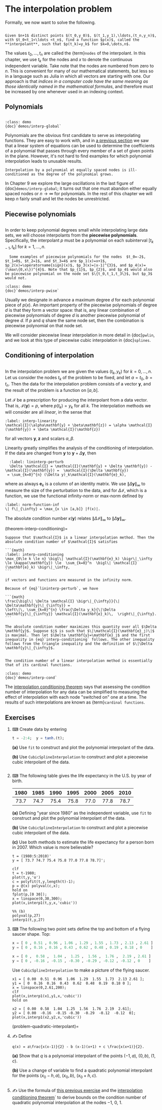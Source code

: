 # The interpolation problem

Formally, we now want to solve the following.

```{index} interpolation
```

```{proof:definition} Interpolation problem
Given $n+1$ distinct points $(t_0,y_0)$, $(t_1,y_1),\ldots,(t_n,y_n)$, with $t_0<t_1<\ldots <t_n$, find a function $p(x)$, called the **interpolant**, such that $p(t_k)=y_k$ for $k=0,\dots,n$.
```

The values $t_0,\ldots,t_n$ are called the {term}`nodes` of the interpolant. In this chapter, we use $t_k$ for the nodes and $x$ to denote the continuous independent variable. Take note that the nodes are numbered from zero to $n$. This is convenient for many of our mathematical statements, but less so in a language such as Julia in which all vectors are starting with one. Our approach is that *indices in a computer code have the same meaning as those identically named in the mathematical formulas*, and therefore must be increased by one whenever used in an indexing context.

## Polynomials

```{index} interpolation; by polynomials
```

````{sidebar} Demo
:class: demo
{doc}`demos/interp-global`
````

Polynomials are the obvious first candidate to serve as interpolating functions. They are easy to work with, and in [a previous section](../linsys/polyinterp) we saw that a linear system of equations can be used to determine the coefficients of a polynomial that passes through every member of a set of given points in the plane. However, it's not hard to find examples for which polynomial interpolation leads to unusable results.

```{margin}
Interpolation by a polynomial at equally spaced nodes is ill-conditioned as the degree of the polynomial grows.
```

In Chapter 9 we explore the large oscillations in the last figure of {doc}`demos/interp-global`; it turns out that one must abandon either equally spaced nodes or $n\to\infty$ for polynomials. In the rest of this chapter we will keep $n$ fairly small and let the nodes be unrestricted.

## Piecewise polynomials

```{index} interpolation; by piecewise polnyomials
```

In order to keep polynomial degrees small while interpolating large data sets, we will choose interpolants from the **piecewise polynomials**. Specifically, the interpolant $p$ must be a polynomial on each subinterval $[t_{k-1},t_k]$ for $k=1,\ldots,n$.

````{proof:example}
  Some examples of piecewise polynomials for the nodes  $t_0=-2$, $t_1=0$, $t_2=1$, and $t_3=4$ are $p_1(x)=x+1$, $p_2(x)=\operatorname{sign}(x)$, $p_3(x)=|x-1|^{3}$, and $p_4(x)=(\max\{0,x\})^{4}$. Note that $p_{1}$, $p_{2}$, and $p_4$ would also be piecewise polynomial on the node set $\{t_0,t_1,t_3\}$, but $p_3$ would not.
````

````{sidebar} Demo
:class: demo
{doc}`demos/interp-pwise`
````

Usually we designate in advance a maximum degree $d$ for each polynomial piece of $p(x)$. An important property of the piecewise polynomials of degree $d$ is that they form a vector space: that is, any linear combination of piecewise polynomials of degree $d$ is another piecewise polynomial of degree $d$. If $p$ and $q$ share the same node set, then the combination is piecewise polynomial on that node set.

We will consider piecewise linear interpolation in more detail in {doc}`pwlin`, and we look at this type of piecewise cubic interpolation in {doc}`splines`.

## Conditioning of interpolation

```{index} condition number; of interpolation
```

In the interpolation problem we are given the values $(t_k,y_k)$ for $k=0,\ldots,n$. Let us consider the nodes $t_k$ of the problem to be fixed, and let $a=t_0$, $b=t_n$. Then the data for the interpolation problem consists of a vector $\mathbf{y}$, and the result of the problem is a function on $[a,b]$.

Let $\mathcal{I}$ be a prescription for producing the interpolant from a data vector.  That is, $\mathcal{I}(\mathbf{y})=p$, where $p(t_k)=y_k$ for all $k$. The interpolation methods we will consider are all *linear*, in the sense that

```{math}
:label: interp-linearity
\mathcal{I}(\alpha\mathbf{y} + \beta\mathbf{z}) = \alpha \mathcal{I}(\mathbf{y}) + \beta \mathcal{I}(\mathbf{z})
```

for all vectors $\mathbf{y},\mathbf{z}$ and scalars $\alpha,\beta$.

Linearity greatly simplifies the analysis of the conditioning of interpolation. If the data are changed from $\mathbf{y}$ to $\mathbf{y}+ \Delta \mathbf{y}$, then

```{math}
  :label: lininterp-perturb
  \Delta \mathcal{I} = \mathcal{I}(\mathbf{y} + \Delta \mathbf{y}) - \mathcal{I}(\mathbf{y}) =  \mathcal{I}(\Delta \mathbf{y})
 = \sum_{k=0}^{n} (\Delta y)_k\mathcal{I}(\mathbf{e}_k),
```

where as always $\mathbf{e}_k$ is a column of an identity matrix. We use $\|\Delta \mathbf{y}\|_\infty$ to measure the size of the perturbation to the data, and for $\Delta \mathcal{I}$, which is a function, we use the functional infinity-norm or max-norm defined by

```{math}
:label: norm-function-inf
\| f\|_{\infty} = \max_{x \in [a,b]} |f(x)|.
```

The absolute condition number $\kappa(\mathbf{y})$ relates $\|\Delta \mathcal{I} \|_\infty$ to $\|\Delta \mathbf{y}\|_\infty$.

(theorem-interp-conditioning)=

````{proof:theorem} Interpolation conditioning
Suppose that $\mathcal{I}$ is a linear interpolation method. Then the absolute condition number of $\mathcal{I}$ satisfies
  
```{math}
:label: interp-conditioning
\max_{0\le k \le n} \bigl\| \mathcal{I}(\mathbf{e}_k) \bigr\|_\infty \le \kappa(\mathbf{y}) \le  \sum_{k=0}^n  \bigl\| \mathcal{I}(\mathbf{e}_k) \bigr\|_\infty,
```

if vectors and functions are measured in the infinity norm.
````

````{proof:proof}
Because of {eq}`lininterp-perturb`, we have

```{math}
\frac{\bigl\| \Delta \mathcal{I} \bigr\|_{\infty}}{\| \Delta\mathbf{y}\|_{\infty}} =
\left\|\, \sum_{k=0}^{n} \frac{\Delta y_k}{\|\Delta \mathbf{y}\|_{\infty}} \mathcal{I}(\mathbf{e}_k)\,  \right\|_{\infty}.
```

The absolute condition number maximizes this quantity over all $\Delta \mathbf{y}$. Suppose $j$ is such that $\|\mathcal{I}(\mathbf{e}_j)\|$ is maximal. Then let $\Delta \mathbf{y}=\mathbf{e}_j$ and the first inequality in {eq}`interp-conditioning` follows. The other inequality follows from the triangle inequality and the definition of $\|\Delta \mathbf{y}\|_{\infty}$.
````

```{index} cardinal functions
```

```{margin}
The condition number of a linear interpolation method is essentially that of its cardinal functions.
```

````{sidebar} Demo
:class: demo
{doc}`demos/interp-cond`
````

The [interpolation conditioning theorem](theorem-interp-conditioning) says that assessing the condition number of interpolation for any data can be simplified to measuring the effect of interpolation with each node "switched on" one at a time. The results of such interpolations are known as {term}`cardinal functions`.

## Exercises

1. ⌨ Create data by entering

    ``` julia
    t = -2:4;  y = tanh.(t);
    ```

    **(a)** Use `fit` to construct and plot the polynomial interpolant of the data.

    **(b)** Use `CubicSplineInterpolation` to construct and plot a piecewise cubic interpolant of the data.

    ````{only} solutions
    ````

2. ⌨ The following table gives the life expectancy in the U.S. by year of birth.

      | 1980 | 1985 | 1990 | 1995 | 2000 | 2005 | 2010 |
      |:---:|:----:|:-----:|:----:|:----:|:----:|:----:|
      | 73.7 | 74.7 | 75.4 | 75.8 | 77.0 | 77.8 | 78.7 |

    **(a)** Defining "year since 1980" as the independent variable, use `fit` to construct and plot the polynomial interpolant of the data.

    **(b)** Use `CubicSplineInterpolation` to construct and plot a piecewise cubic interpolant of the data.

    **(c)** Use both methods to estimate the life expectancy for a person born in 2007. Which value is more believable?
  
    ````{only} solutions
    t = (1980:5:2010)'
    y = [ 73.7 74.7 75.4 75.8 77.0 77.8 78.7]';

    clf
    t = t-1980;
    plot(t,y,'o')
    c = polyfit(t,y,length(t)-1);
    p = @(x) polyval(c,x);
    hold on
    fplot(p,[0 30]);
    x = linspace(0,30,300);
    plot(x,interp1(t,y,x,'cubic'))

    %% (b)
    polyval(p,27)
    interp1(t,y,27)
    ````

3. ⌨ The following two point sets define the top and bottom of a flying saucer shape.
    Top:

    ``` julia
    x = [ 0 , 0.51 , 0.96 , 1.06 , 1.29 , 1.55 , 1.73 , 2.13 , 2.61 ]
    y = [ 0 , 0.16 , 0.16 , 0.43 , 0.62 , 0.48 , 0.19 , 0.18 , 0    ]
    ```

    ``` julia
    x = [ 0 ,  0.58 ,  1.04 ,  1.25 ,  1.56 ,  1.76 ,  2.19 , 2.61 ]
    y = [ 0 , -0.16 , -0.15 , -0.30 , -0.29 , -0.12 , -0.12 , 0    ]
    ```

    Use `CubicSplineInterpolation` to make a picture of the flying saucer. 

    ````{only} solutions
    x1 = [ 0.00  0.51  0.96  1.06  1.29  1.55  1.73  2.13 2.61 ];
    y1 = [ 0  0.16  0.16  0.43  0.62  0.48  0.19  0.18 0 ]; 
    x = linspace(0,2.61,200);
    clf
    plot(x,interp1(x1,y1,x,'cubic'))
    hold on

    x2 = [ 0.00  0.58  1.04  1.25  1.56  1.76  2.19  2.61];
    y2 = [ 0.00  -0.16  -0.15 -0.30  -0.29  -0.12  -0.12  0];
    plot(x,interp1(x2,y2,x,'cubic'))
    ````

    (problem-quadratic-interpolant)=
4. ✍ Define

    ```{math}
    q(x) = a\frac{x(x-1)}{2} - b (x-1)(x+1) + c \frac{x(x+1)}{2}.
    ```

    **(a)** Show that $q$ is a polynomial interpolant of the points $(-1,a)$, $(0,b)$, $(1,c)$.

    **(b)** Use a change of variable to find a quadratic polynomial interpolant for the points $(x_0-h,a)$, $(x_0,b)$, $(x_0+h,c)$.
  
    ````{only} solutions
    ````

5. ✍ Use the formula of [this previous exercise](problem-quadratic-interpolant) and the [interpolation conditioning theorem](theorem-interp-conditioning)` to derive bounds on the condition number of quadratic polynomial interpolation at the nodes $-1$, $0$, $1$.

    ````{only} solutions
    ````
